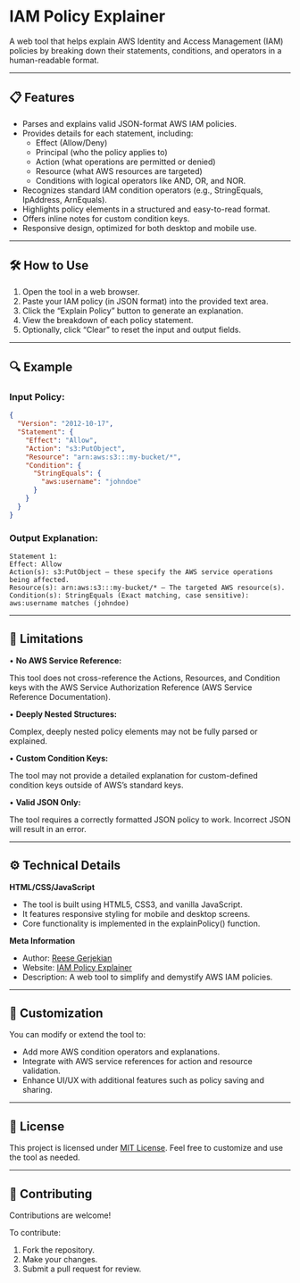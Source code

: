 # IAM Policy Explainer

A web tool that helps explain AWS Identity and Access Management (IAM) policies by breaking down their statements, conditions, and operators in a human-readable format.

---

## 📋 **Features**

- Parses and explains valid JSON-format AWS IAM policies.
- Provides details for each statement, including:
  - Effect (Allow/Deny)
  - Principal (who the policy applies to)
  - Action (what operations are permitted or denied)
  - Resource (what AWS resources are targeted)
  - Conditions with logical operators like AND, OR, and NOR.
- Recognizes standard IAM condition operators (e.g., StringEquals, IpAddress, ArnEquals).
- Highlights policy elements in a structured and easy-to-read format.
- Offers inline notes for custom condition keys.
- Responsive design, optimized for both desktop and mobile use.

---

## 🛠️ **How to Use**

1.	Open the tool in a web browser.
2.	Paste your IAM policy (in JSON format) into the provided text area.
3.	Click the “Explain Policy” button to generate an explanation.
4.	View the breakdown of each policy statement.
5.	Optionally, click “Clear” to reset the input and output fields.

---

## 🔍 **Example**

### Input Policy:
```json
{
  "Version": "2012-10-17",
  "Statement": {
    "Effect": "Allow",
    "Action": "s3:PutObject",
    "Resource": "arn:aws:s3:::my-bucket/*",
    "Condition": {
      "StringEquals": {
        "aws:username": "johndoe"
      }
    }
  }
}
```
### Output Explanation:
```
Statement 1:
Effect: Allow
Action(s): s3:PutObject — these specify the AWS service operations being affected.
Resource(s): arn:aws:s3:::my-bucket/* — The targeted AWS resource(s).
Condition(s): StringEquals (Exact matching, case sensitive): aws:username matches (johndoe)
```

---

## 🚧 **Limitations**
•	**No AWS Service Reference:**

This tool does not cross-reference the Actions, Resources, and Condition keys with the AWS Service Authorization Reference (AWS Service Reference Documentation).

•	**Deeply Nested Structures:**

Complex, deeply nested policy elements may not be fully parsed or explained.

•	**Custom Condition Keys:**

The tool may not provide a detailed explanation for custom-defined condition keys outside of AWS’s standard keys.

•	**Valid JSON Only:**

The tool requires a correctly formatted JSON policy to work. Incorrect JSON will result in an error.

---

## ⚙️ **Technical Details**

**HTML/CSS/JavaScript**
- The tool is built using HTML5, CSS3, and vanilla JavaScript.
- It features responsive styling for mobile and desktop screens.
- Core functionality is implemented in the explainPolicy() function.

**Meta Information**
- Author: [Reese Gerjekian](https://github.com/rgerjeki)
- Website: [IAM Policy Explainer](https://iampoex.github.io)
- Description: A web tool to simplify and demystify AWS IAM policies.

---

## 🎨 **Customization**

You can modify or extend the tool to:
- Add more AWS condition operators and explanations.
- Integrate with AWS service references for action and resource validation.
- Enhance UI/UX with additional features such as policy saving and sharing.

---

## 📜 **License**

This project is licensed under [MIT License](). Feel free to customize and use the tool as needed.

---

## 📝 **Contributing**

Contributions are welcome!

To contribute:
1.	Fork the repository.
2.	Make your changes.
3.	Submit a pull request for review.
